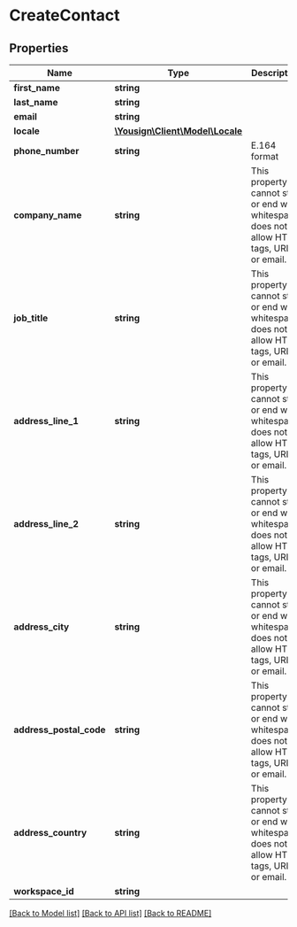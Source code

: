 # CreateContact

## Properties
Name | Type | Description | Notes
------------ | ------------- | ------------- | -------------
**first_name** | **string** |  | 
**last_name** | **string** |  | 
**email** | **string** |  | 
**locale** | [**\Yousign\Client\Model\Locale**](Locale.md) |  | 
**phone_number** | **string** | E.164 format | [optional] 
**company_name** | **string** | This property cannot start or end with whitespace, does not allow HTML tags, URL or email. | [optional] 
**job_title** | **string** | This property cannot start or end with whitespace, does not allow HTML tags, URL or email. | [optional] 
**address_line_1** | **string** | This property cannot start or end with whitespace, does not allow HTML tags, URL or email. | [optional] 
**address_line_2** | **string** | This property cannot start or end with whitespace, does not allow HTML tags, URL or email. | [optional] 
**address_city** | **string** | This property cannot start or end with whitespace, does not allow HTML tags, URL or email. | [optional] 
**address_postal_code** | **string** | This property cannot start or end with whitespace, does not allow HTML tags, URL or email. | [optional] 
**address_country** | **string** | This property cannot start or end with whitespace, does not allow HTML tags, URL or email. | [optional] 
**workspace_id** | **string** |  | [optional] 

[[Back to Model list]](../../README.md#documentation-for-models) [[Back to API list]](../../README.md#documentation-for-api-endpoints) [[Back to README]](../../README.md)
